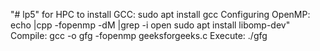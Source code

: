 "# lp5" 
for HPC to install GCC: sudo apt install gcc
Configuring OpenMP: echo |cpp -fopenmp -dM |grep -i open
sudo apt install libomp-dev"
Compile: gcc -o gfg -fopenmp geeksforgeeks.c
Execute: ./gfg



